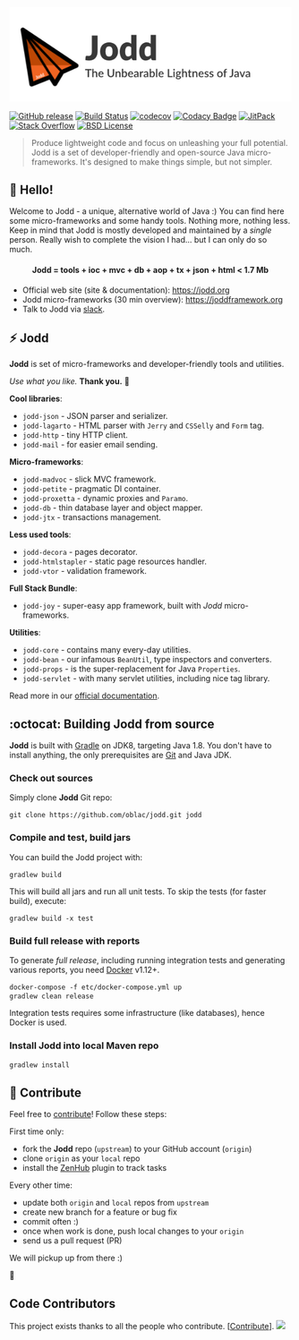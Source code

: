 ![](jodd-github-logo.png)
<br>

[![GitHub release](https://img.shields.io/github/release/oblac/jodd.svg)](https://jodd.org)
[![Build Status](https://img.shields.io/travis/oblac/jodd.svg)](https://travis-ci.org/oblac/jodd)
[![codecov](https://codecov.io/gh/oblac/jodd/branch/master/graph/badge.svg)](https://codecov.io/gh/oblac/jodd)
[![Codacy Badge](https://api.codacy.com/project/badge/Grade/0ce3a0ae3667441fbbd261f6c9e043b0)](https://www.codacy.com/app/igo_rs/jodd)
[![JitPack](https://jitpack.io/v/oblac/jodd.svg)](https://jitpack.io/#oblac/jodd)
[![Stack Overflow](https://img.shields.io/badge/stack%20overflow-jodd-4183C4.svg)](https://stackoverflow.com/questions/tagged/jodd)
[![BSD License](https://img.shields.io/badge/license-BSD--2--Clause-blue.svg)](https://jodd.org/license.html)


> Produce lightweight code and focus on unleashing your full potential. Jodd is a set of developer-friendly and open-source Java micro-frameworks. It's designed to make things simple, but not simpler.

## 👋 Hello!

Welcome to Jodd - a unique, alternative world of Java :) You can find here some micro-frameworks and some handy tools. Nothing more, nothing less. Keep in mind that Jodd is mostly developed and maintained by a _single_ person. Really wish to complete the vision I had... but I can only do so much.

<h4 align="center">Jodd = tools + ioc + mvc + db + aop + tx + json + html < 1.7 Mb</h4>

+ Official web site (site & documentation): https://jodd.org
+ Jodd micro-frameworks (30 min overview): https://joddframework.org
+ Talk to Jodd via [slack](https://jodd.slack.com).

## :zap: Jodd

**Jodd** is set of micro-frameworks and developer-friendly tools and utilities.

_Use what you like._ **Thank you.** 🙏

**Cool libraries**:

+ `jodd-json` - JSON parser and serializer.
+ `jodd-lagarto` - HTML parser with `Jerry` and `CSSelly` and `Form` tag.
+ `jodd-http` - tiny HTTP client.
+ `jodd-mail` - for easier email sending.

**Micro-frameworks**:

+ `jodd-madvoc` - slick MVC framework.
+ `jodd-petite` - pragmatic DI container.
+ `jodd-proxetta` - dynamic proxies and `Paramo`.
+ `jodd-db` - thin database layer and object mapper.
+ `jodd-jtx` - transactions management.

**Less used tools**:

+ `jodd-decora` - pages decorator.
+ `jodd-htmlstapler` - static page resources handler.
+ `jodd-vtor` - validation framework.

**Full Stack Bundle**:

+ `jodd-joy` - super-easy app framework, built with *Jodd* micro-frameworks.

**Utilities**:

+ `jodd-core` - contains many every-day utilities.
+ `jodd-bean` - our infamous `BeanUtil`, type inspectors and converters.
+ `jodd-props` - is the super-replacement for Java `Properties`.
+ `jodd-servlet` - with many servlet utilities, including nice tag library.

Read more in our [official documentation](http://jodd.org/doc).

## :octocat: Building Jodd from source

**Jodd** is built with [Gradle](http://gradle.org/) on JDK8,
targeting Java 1.8. You don't have to install anything,
the only prerequisites are [Git](http://help.github.com/set-up-git-redirect)
and Java JDK.

### Check out sources

Simply clone **Jodd** Git repo:

    git clone https://github.com/oblac/jodd.git jodd

### Compile and test, build jars

You can build the Jodd project with:

    gradlew build

This will build all jars and run all unit tests.
To skip the tests (for faster build), execute:

    gradlew build -x test

### Build full release with reports

To generate _full release_, including running integration tests and generating various reports,
you need [Docker](https://www.docker.com/) v1.12+.

	docker-compose -f etc/docker-compose.yml up
    gradlew clean release

Integration tests requires some infrastructure (like databases), hence Docker is
used.

### Install Jodd into local Maven repo

    gradlew install

## :gift_heart: Contribute

Feel free to [contribute](CONTRIBUTING.md)! Follow these steps:

First time only:

+ fork the **Jodd** repo (`upstream`) to your GitHub account (`origin`)
+ clone `origin` as your `local` repo
+ install the [ZenHub](https://www.zenhub.com) plugin to track tasks

Every other time:

+ update both `origin` and `local` repos from `upstream`
+ create new branch for a feature or bug fix
+ commit often :)
+ once when work is done, push local changes to your `origin`
+ send us a pull request (PR)

We will pickup up from there :)

:rocket:

## Code Contributors

This project exists thanks to all the people who contribute. [[Contribute](CONTRIBUTING.md)].
<a href="https://github.com/oblac/jodd/graphs/contributors"><img src="https://opencollective.com/jodd/contributors.svg?width=890&button=false" /></a>
